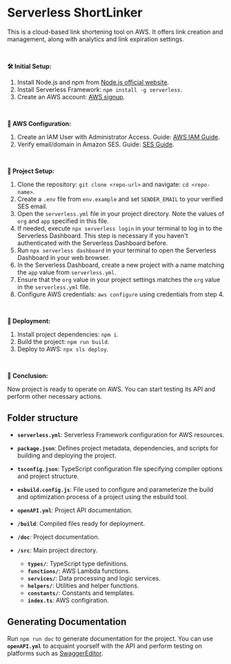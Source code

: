 # Serverless ShortLinker

This is a cloud-based link shortening tool on AWS. It offers link creation and management, along with analytics and link expiration settings.

<br>

**🛠️ Initial Setup:**

1. Install Node.js and npm from [Node.js official website](https://nodejs.org/).
2. Install Serverless Framework: `npm install -g serverless`.
3. Create an AWS account: [AWS signup](https://portal.aws.amazon.com/billing/signup).

<br>

**🔑 AWS Configuration:**

1. Create an IAM User with Administrator Access. Guide: [AWS IAM Guide](https://docs.aws.amazon.com/IAM/latest/UserGuide/id_users_create.html).
2. Verify email/domain in Amazon SES. Guide: [SES Guide](https://docs.aws.amazon.com/ses/latest/DeveloperGuide/verify-addresses-and-domains.html).

<br>

**📁 Project Setup:**

1. Clone the repository: `git clone <repo-url>` and navigate: `cd <repo-name>`.
2. Create a `.env` file from `env.example` and set `SENDER_EMAIL` to your verified SES email.
3. Open the `serverless.yml` file in your project directory. Note the values of `org` and `app` specified in this file.
4. If needed, execute `npx serverless login` in your terminal to log in to the Serverless Dashboard. This step is necessary if you haven't authenticated with the Serverless Dashboard before.
5. Run `npx serverless dashboard` in your terminal to open the Serverless Dashboard in your web browser.
6. In the Serverless Dashboard, create a new project with a name matching the `app` value from `serverless.yml`.
7. Ensure that the `org` value in your project settings matches the `org` value in the `serverless.yml` file.
8. Configure AWS credentials: `aws configure` using credentials from step 4.

<br>

**🚀 Deployment:**

1. Install project dependencies: `npm i`.
2. Build the project: `npm run build`.
3. Deploy to AWS: `npx sls deploy`.

<br>

**🎉 Conclusion:**

Now project is ready to operate on AWS. You can start testing its API and perform other necessary actions.

## Folder structure

- **`serverless.yml`**: Serverless Framework configuration for AWS resources.

- **`package.json`**: Defines project metadata, dependencies, and scripts for building and deploying the project.

- **`tsconfig.json`**: TypeScript configuration file specifying compiler options and project structure.

- **`esbuild.config.js`**: File used to configure and parameterize the build and optimization process of a project using the esbuild tool.

- **`openAPI.yml`**: Project API documentation.

- **`/build`**: Compiled files ready for deployment.

- **`/doc`**: Project documentation.

- **`/src`**: Main project directory.
  - **`types/`**: TypeScript type definitions.
  - **`functions/`**: AWS Lambda functions.
  - **`services/`**: Data processing and logic services.
  - **`helpers/`**: Utilities and helper functions.
  - **`constants/`**: Constants and templates.
  - **`index.ts`**: AWS configiration.

## Generating Documentation

Run `npm run doc` to generate documentation for the project.
You can use **`openAPI.yml`** to acquaint yourself with the API and perform testing on platforms such as [SwaggerEditor](https://editor.swagger.io/).
